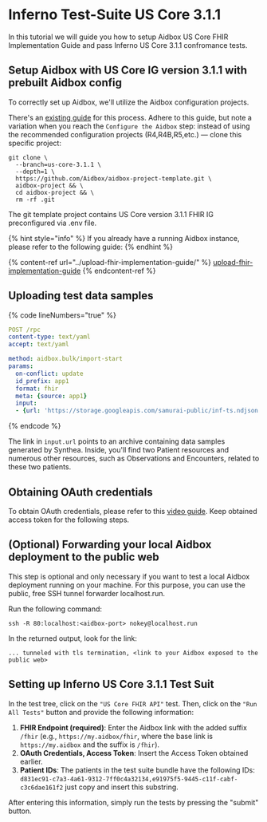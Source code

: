 # Inferno Test-Suite US Core 3.1.1

In this tutorial we will guide you how to setup Aidbox US Core FHIR Implementation Guide and pass Inferno US Core 3.1.1 confromance tests.

## Setup Aidbox with US Core IG version 3.1.1 with prebuilt Aidbox config

To correctly set up Aidbox, we'll utilize the Aidbox configuration projects.&#x20;

There's an [existing guide](https://docs.aidbox.app/getting-started/run-aidbox-locally-with-docker) for this process. Adhere to this guide, but note a variation when you reach the `Configure the Aidbox` step: instead of using the recommended configuration projects (R4,R4B,R5,etc.) — clone this specific project:

```
git clone \
  --branch=us-core-3.1.1 \
  --depth=1 \
  https://github.com/Aidbox/aidbox-project-template.git \
  aidbox-project && \
  cd aidbox-project && \
  rm -rf .git
```

The git template project contains US Core version 3.1.1 FHIR IG preconfigured via .env file.

{% hint style="info" %}
If you already have a running Aidbox instance, please refer to the following guide:
{% endhint %}

{% content-ref url="../upload-fhir-implementation-guide/" %}
[upload-fhir-implementation-guide](../upload-fhir-implementation-guide/)
{% endcontent-ref %}

## Uploading test data samples

{% code lineNumbers="true" %}
```yaml
POST /rpc
content-type: text/yaml
accept: text/yaml

method: aidbox.bulk/import-start
params:
  on-conflict: update
  id_prefix: app1
  format: fhir
  meta: {source: app1}
  input:
  - {url: 'https://storage.googleapis.com/samurai-public/inf-ts.ndjson.gz'}
```
{% endcode %}

The link in `input.url` points to an archive containing data samples generated by Synthea. Inside, you'll find two Patient resources and numerous other resources, such as Observations and Encounters, related to these two patients.

## Obtaining OAuth credentials

To obtain OAuth credentials, please refer to this [video guide](../../../security-and-access-control/auth/client-credentials.md#auth-sandbox). Keep obtained access token for the following steps.

## (Optional) Forwarding your local Aidbox deployment to the public web

This step is optional and only necessary if you want to test a local Aidbox deployment running on your machine. For this purpose, you can use the public, free SSH tunnel forwarder localhost.run.

Run the following command:

`ssh -R 80:localhost:<aidbox-port> nokey@localhost.run`

In the returned output, look for the link:

```
... tunneled with tls termination, <link to your Aidbox exposed to the public web>
```

## Setting up Inferno US Core 3.1.1 Test Suit

In the test tree, click on the `"US Core FHIR API"` test. Then, click on the `"Run All Tests"` button and provide the following information:

1. **FHIR Endpoint (required)**: Enter the Aidbox link with the added suffix `/fhir` (e.g., `https://my.aidbox/fhir`, where the base link is `https://my.aidbox` and the suffix is `/fhir`).
2. **OAuth Credentials, Access Token**: Insert the Access Token obtained earlier.
3. **Patient IDs**: The patients in the test suite bundle have the following IDs: `d831ec91-c7a3-4a61-9312-7ff0c4a32134,e91975f5-9445-c11f-cabf-c3c6dae161f2` just copy and insert this substring.

After entering this information, simply run the tests by pressing the "submit" button.
